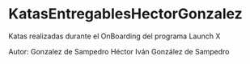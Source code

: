 # KatasEntregablesHectorGonzalez
Katas realizadas durante el OnBoarding del programa Launch X 

Autor: Gonzalez de Sampedro Héctor Iván González de Sampedro
